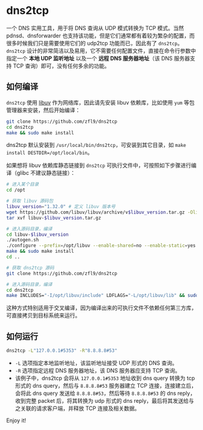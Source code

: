 # dns2tcp
一个 DNS 实用工具，用于将 DNS 查询从 UDP 模式转换为 TCP 模式。当然 pdnsd、dnsforwarder 也支持该功能，但是它们通常都有着较为繁杂的配置，而很多时候我们只是需要使用它们的 udp2tcp 功能而已，因此有了 `dns2tcp`。`dns2tcp` 设计的非常简洁以及易用，它不需要任何配置文件，直接在命令行参数中指定一个 **本地 UDP 监听地址** 以及一个 **远程 DNS 服务器地址**（该 DNS 服务器支持 TCP 查询）即可，没有任何多余的功能。

## 如何编译
`dns2tcp` 使用 [libuv](https://github.com/libuv/libuv) 作为网络库，因此请先安装 libuv 依赖库，比如使用 `yum` 等包管理器来安装，然后开始编译：
```bash
git clone https://github.com/zfl9/dns2tcp
cd dns2tcp
make && sudo make install
```
dns2tcp 默认安装到 `/usr/local/bin/dns2tcp`，可安装到其它目录，如 `make install DESTDIR=/opt/local/bin`。

如果想将 libuv 依赖库静态链接到 `dns2tcp` 可执行文件中，可按照如下步骤进行编译（glibc 不建议静态链接）：
```bash
# 进入某个目录
cd /opt

# 获取 libuv 源码包
libuv_version="1.32.0" # 定义 libuv 版本号
wget https://github.com/libuv/libuv/archive/v$libuv_version.tar.gz -Olibuv-$libuv_version.tar.gz
tar xvf libuv-$libuv_version.tar.gz

# 进入源码目录，编译
cd libuv-$libuv_version
./autogen.sh
./configure --prefix=/opt/libuv --enable-shared=no --enable-static=yes CC="gcc -O3"
make && sudo make install
cd ..

# 获取 dns2tcp 源码
git clone https://github.com/zfl9/dns2tcp

# 进入源码目录，编译
cd dns2tcp
make INCLUDES="-I/opt/libuv/include" LDFLAGS="-L/opt/libuv/lib" && sudo make install
```
这种方式特别适用于交叉编译，因为编译出来的可执行文件不依赖任何第三方库，可直接拷贝到目标系统来运行。

## 如何运行
```bash
dns2tcp -L"127.0.0.1#5353" -R"8.8.8.8#53"
```
- `-L` 选项指定本地监听地址，该监听地址接受 UDP 形式的 DNS 查询。
- `-R` 选项指定远程 DNS 服务器地址，该 DNS 服务器应支持 TCP 查询。
- 该例子中，dns2tcp 会将从 `127.0.0.1#5353` 地址收到 dns query 转换为 tcp 形式的 dns query，然后与 `8.8.8.8#53` 服务器建立 TCP 连接，连接建立后，会将此 dns query 发送给 `8.8.8.8#53`，然后等待 `8.8.8.8#53` 的 dns reply，收到完整 packet 后，将其转换为 udp 形式的 dns reply，最后将其发送给与之关联的请求客户端，并释放 TCP 连接及相关数据。

Enjoy it!
